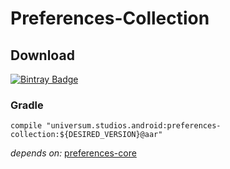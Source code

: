 Preferences-Collection
===============

## Download ##
[![Bintray Badge](https://api.bintray.com/packages/universum-studios/android/universum.studios.android%3Apreferences/images/download.svg)](https://bintray.com/universum-studios/android/universum.studios.android%3Apreferences/_latestVersion)

### Gradle ###

    compile "universum.studios.android:preferences-collection:${DESIRED_VERSION}@aar"

_depends on:_
[preferences-core](https://github.com/universum-studios/android_preferences/tree/master/library-core)